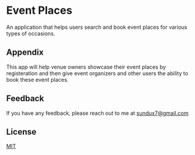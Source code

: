 # Event Places

An application that helps users search and book event places for various types of occasions.

## Appendix

This app will help venue owners showcase their event places by registeration
and then give event organizers and other users the ability to book these event places.

## Feedback

If you have any feedback, please reach out to me at sundux7@gmail.com

## License

[MIT](https://choosealicense.com/licenses/mit/)
